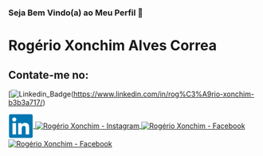 ### Seja Bem Vindo(a) ao Meu Perfil 👋

<!--
**rogerioxonchim/rogerioxonchim** is a ✨ _special_ ✨ repository because its `README.md` (this file) appears on your GitHub profile.



Here are some ideas to get you started:

- 🔭 I’m currently working on ...
- 🌱 I’m currently learning ...
- 👯 I’m looking to collaborate on ...
- 🤔 I’m looking for help with ...
- 💬 Ask me about ...
- 📫 How to reach me: ...
- 😄 Pronouns: ...
- ⚡ Fun fact: ...
-->

# Rogério Xonchim Alves Correa

## Contate-me no:
[![Linkedin_Badge](https://img.shields.io/badge/-LinkedIn-blue?style=flat-square&logo=Linkedin&LogoColor=white&Link=https://www.linkedin.com/in/rog%C3%A9rio-xonchim-b3b3a717/)(https://www.linkedin.com/in/rog%C3%A9rio-xonchim-b3b3a717/)

<a href="https://www.linkedin.com/in/rog%C3%A9rio-xonchim-b3b3a717/" target="popup">
  <img align="center" alt="Rogério Xonchim - Linkedin" heigth="50" width="50" src="https://raw.githubusercontent.com/devicons/devicon/master/icons/linkedin/linkedin-original.svg" style="max-width:100%;">
</a>
<a href="https://www.instagram.com/rogerioxonchim/" target="_blank">
  <img align="center" alt="Rogério Xonchim - Instagram" heigth="50" width="50" src="https://image.flaticon.com/icons/png/128/2111/2111463.png" style="max-width:100%;">
</a>
<a href="https://www.facebook.com/rogerio.xonchim/" target="_blank">
  <img align="center" alt="Rogério Xonchim - Facebook" heigth="50" width="50" src="https://www.flaticon.com/svg/vstatic/svg/1384/1384053.svg?token=exp=1619487875~hmac=93b300f373d6d4525d9701bddd08cdc5" style="max-width:100%;">
</a>
<a href="https://api.whatsapp.com/send?phone=5518998087813&text=WhatsApp" target="_blank">
  <img align="center" alt="Rogério Xonchim - Facebook" heigth="50" width="50" src="https://image.flaticon.com/icons/png/128/220/220236.png" style="max-width:100%;">
</a>
